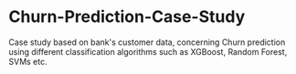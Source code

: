 # Churn-Prediction-Case-Study

Case study based on bank's customer data, concerning Churn prediction using different classification algorithms such as XGBoost, Random Forest, SVMs etc.
